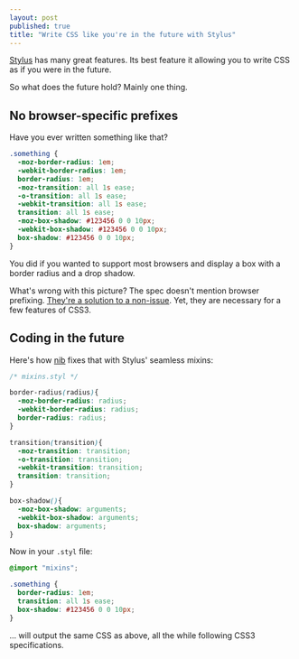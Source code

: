 ```yaml
---
layout: post
published: true
title: "Write CSS like you're in the future with Stylus"
---
```


[Stylus](http://learnboost.github.com/stylus) has many great features. Its best feature it allowing you to write CSS as if you were in the future.

So what does the future hold? Mainly one thing. 

## No browser-specific prefixes

Have you ever written something like that?

```css
.something {
  -moz-border-radius: 1em;
  -webkit-border-radius: 1em;
  border-radius: 1em;
  -moz-transition: all 1s ease;
  -o-transition: all 1s ease;
  -webkit-transition: all 1s ease;
  transition: all 1s ease;
  -moz-box-shadow: #123456 0 0 10px;
  -webkit-box-shadow: #123456 0 0 10px;
  box-shadow: #123456 0 0 10px;
}
```

You did if you wanted to support most browsers and display a box with a border radius and a drop shadow.

What's wrong with this picture? The spec doesn't mention browser prefixing. [They're a solution to a non-issue](http://www.quirksmode.org/blog/archives/2010/03/css_vendor_pref.html). Yet, they are necessary for a few features of CSS3.

## Coding in the future

Here's how [nib](https://github.com/visionmedia/nib) fixes that with Stylus' seamless mixins:

```css
/* mixins.styl */

border-radius(radius){
  -moz-border-radius: radius;
  -webkit-border-radius: radius;
  border-radius: radius;
}

transition(transition){
  -moz-transition: transition;
  -o-transition: transition;
  -webkit-transition: transition;
  transition: transition;
}

box-shadow(){
  -moz-box-shadow: arguments;
  -webkit-box-shadow: arguments;
  box-shadow: arguments;
}
```

Now in your `.styl` file:

```css
@import "mixins";

.something {
  border-radius: 1em;
  transition: all 1s ease;
  box-shadow: #123456 0 0 10px;
}
```

... will output the same CSS as above, all the while following CSS3 specifications.
